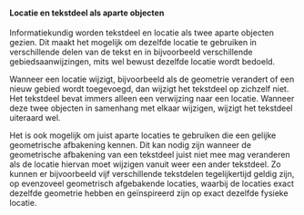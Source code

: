 ﻿#### Locatie en tekstdeel als aparte objecten

Informatiekundig worden tekstdeel en locatie als twee aparte objecten gezien.
Dit maakt het mogelijk om dezelfde locatie te gebruiken in verschillende delen
van de tekst en in bijvoorbeeld verschillende gebiedsaanwijzingen, mits wel bewust
dezelfde locatie wordt bedoeld.

Wanneer een locatie wijzigt, bijvoorbeeld als de geometrie verandert of een
nieuw gebied wordt toegevoegd, dan wijzigt het tekstdeel op zichzelf niet. Het
tekstdeel bevat immers alleen een verwijzing naar een locatie. Wanneer deze twee
objecten in samenhang met elkaar wijzigen, wijzigt het tekstdeel uiteraard wel.

Het is ook mogelijk om juist aparte locaties te gebruiken die een gelijke
geometrische afbakening kennen. Dit kan nodig zijn wanneer de geometrische
afbakening van een tekstdeel juist niet mee mag veranderen als de locatie
hiervan moet wijzigen vanuit weer een ander tekstdeel.
Zo kunnen er bijvoorbeeld vijf verschillende tekstdelen tegelijkertijd geldig
zijn, op evenzoveel geometrisch afgebakende locaties, waarbij de locaties exact
dezelfde geometrie hebben en geïnspireerd zijn op exact dezelfde fysieke
locatie.
